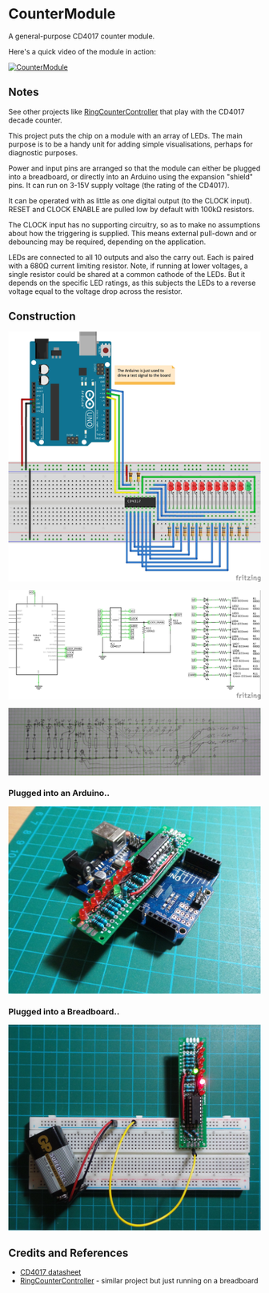 # CounterModule

A general-purpose CD4017 counter module.

Here's a quick video of the module in action:

[![CounterModule](http://img.youtube.com/vi/fvmFiRvSUXc/0.jpg)](http://www.youtube.com/watch?v=fvmFiRvSUXc)

## Notes

See other projects like [RingCounterController](../RingCounterController) that play with the CD4017 decade counter.

This project puts the chip on a module with an array of LEDs.
The main purpose is to be a handy unit for adding simple visualisations, perhaps for diagnostic purposes.

Power and input pins are arranged so that the module can either be plugged into a breadboard, or directly into an Arduino
using the expansion "shield" pins. It can run on 3-15V supply voltage (the rating of the CD4017).

It can be operated with as little as one digital output (to the CLOCK input).
RESET and CLOCK ENABLE are pulled low by default with 100kΩ resistors.

The CLOCK input has no supporting circuitry, so as to make no assumptions about how the triggering is supplied.
This means external pull-down and or debouncing may be required, depending on the application.

LEDs are connected to all 10 outputs and also the carry out. Each is paired with a 680Ω current limiting resistor.
Note, if running at lower voltages, a single resistor could be shared at a common cathode of the LEDs.
But it depends on the specific LED ratings, as this subjects the LEDs to a reverse voltage equal to the voltage drop across the resistor.

## Construction

![Breadboard](./assets/CounterModule_bb.jpg?raw=true)

![The Schematic](./assets/CounterModule_schematic.jpg?raw=true)

![The Schematic](./assets/CounterModule_pcb_layout.jpg?raw=true)

### Plugged into an Arduino..

![The Build](./assets/CounterModule_build.jpg?raw=true)

### Plugged into a Breadboard..
![The Build](./assets/CounterModule_build_breadboard.jpg?raw=true)

## Credits and References
* [CD4017 datasheet](http://www.futurlec.com/4000Series/CD4017.shtml)
* [RingCounterController](../RingCounterController) - similar project but just running on a breadboard


